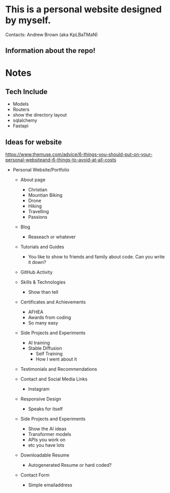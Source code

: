 
# This is a personal website designed by myself. 

Contacts: Andrew Brown (aka KpLBaTMaN)

## Information about the repo!



# Notes


## Tech Include

- Models
- Routers
- show the directory layout
- sqlalchemy
- Fastapi 


## Ideas for website

https://www.themuse.com/advice/6-things-you-should-put-on-your-personal-websiteand-6-things-to-avoid-at-all-costs


- Personal Website/Portfolio
    - About page
        - Christian
        - Mountian Biking
        - Drone
        - Hiking
        - Travelling
        - Passions
    - Blog
        - Reaseach or whatever
    - Tutorials and Guides
        - You like to show to friends and family about code. Can you write it down?
    - GitHub Activity
    - Skills & Technologies
        - Show than tell
    - Certificates and Achievements
        - AFHEA
        - Awards from coding
        - So many easy
    - Side Projects and Experiments
        - AI training 
        - Stable Diffusion
            - Self Training
            - How I went about it
    - Testimonials and Recommendations
        
    - Contact and Social Media Links
        - Instagram
    - Responsive Design
        - Speaks for itself
    - Side Projects and Experiments
        - Show the AI ideas
        - Transformer models 
        - APIs you work on
        - etc you have lots 
    - Downloadable Resume
        - Autogenerated Resume or hard coded?
    - Contact Form
        - Simple emailaddress
